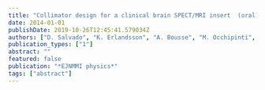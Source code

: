 ```yaml
---
title: "Collimator design for a clinical brain SPECT/MRI insert  (oral)"
date: 2014-01-01
publishDate: 2019-10-26T12:45:41.579034Z
authors: ["D. Salvado", "K. Erlandsson", "A. Bousse", "M. Occhipinti", "C. Fiorini", "B. F. Hutton", " others"]
publication_types: ["1"]
abstract: ""
featured: false
publication: "*EJNMMI physics*"
tags: ["abstract"]
---
```


